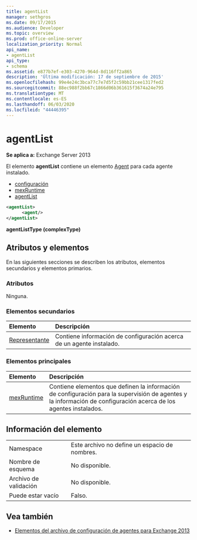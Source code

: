 ```yaml
---
title: agentList
manager: sethgros
ms.date: 09/17/2015
ms.audience: Developer
ms.topic: overview
ms.prod: office-online-server
localization_priority: Normal
api_name:
- agentList
api_type:
- schema
ms.assetid: e877b7ef-e303-4270-964d-8d116ff2a865
description: 'Última modificación: 17 de septiembre de 2015'
ms.openlocfilehash: 99e4e24c3bca77c7e7d5f2c59bb21cee1317fed2
ms.sourcegitcommit: 88ec988f2bb67c1866d06b361615f3674a24e795
ms.translationtype: MT
ms.contentlocale: es-ES
ms.lasthandoff: 06/03/2020
ms.locfileid: "44446395"
---
```

# <a name="agentlist"></a>agentList
  
**Se aplica a:** Exchange Server 2013
  
El elemento **agentList** contiene un elemento [Agent](agent.md) para cada agente instalado. 
  
- [configuración](configuration.md)
- [mexRuntime](mexruntime.md)
- [agentList](agentlist.md)
  
```XML
<agentList>
      <agent/>
</agentList>
```

**agentListType (complexType)**

## <a name="attributes-and-elements"></a>Atributos y elementos

En las siguientes secciones se describen los atributos, elementos secundarios y elementos primarios.
  
### <a name="attributes"></a>Atributos

Ninguna.
  
### <a name="child-elements"></a>Elementos secundarios

|**Elemento**|**Descripción**|
|:-----|:-----|
|[Representante](agent.md) <br/> |Contiene información de configuración acerca de un agente instalado.  <br/> |
   
### <a name="parent-elements"></a>Elementos principales

|**Elemento**|**Descripción**|
|:-----|:-----|
|[mexRuntime](mexruntime.md) <br/> |Contiene elementos que definen la información de configuración para la supervisión de agentes y la información de configuración acerca de los agentes instalados.  <br/> |
   
## <a name="element-information"></a>Información del elemento

|||
|:-----|:-----|
|Namespace  <br/> |Este archivo no define un espacio de nombres.  <br/> |
|Nombre de esquema  <br/> |No disponible.  <br/> |
|Archivo de validación  <br/> |No disponible.  <br/> |
|Puede estar vacío  <br/> |Falso.  <br/> |
   
## <a name="see-also"></a>Vea también

- [Elementos del archivo de configuración de agentes para Exchange 2013](agents-configuration-file-elements-for-exchange-2013.md)

